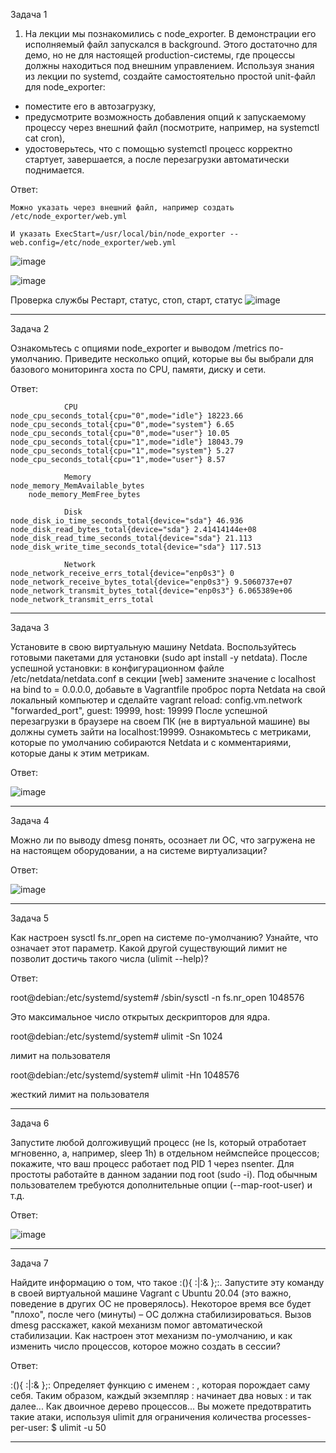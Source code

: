 Задача 1
1. На лекции мы познакомились с node_exporter. В демонстрации его исполняемый файл запускался в background. Этого достаточно для демо, но не для настоящей production-системы, где процессы должны находиться под внешним управлением. Используя знания из лекции по systemd, создайте самостоятельно простой unit-файл для node_exporter:
- поместите его в автозагрузку,
- предусмотрите возможность добавления опций к запускаемому процессу через внешний файл (посмотрите, например, на systemctl cat cron),
- удостоверьтесь, что с помощью systemctl процесс корректно стартует, завершается, а после перезагрузки автоматически поднимается.

Ответ:

	Можно указать через внешний файл, например создать /etc/node_exporter/web.yml

	И указать ExecStart=/usr/local/bin/node_exporter --web.config=/etc/node_exporter/web.yml

![image](https://user-images.githubusercontent.com/65549218/148900588-fb676e34-4ae3-4763-abf2-2e1d99cafcb9.png)

![image](https://user-images.githubusercontent.com/65549218/144243329-d216175c-9913-4453-810b-64ec3eadef56.png)

Проверка службы
Рестарт, статус, стоп, старт, статус
![image](https://user-images.githubusercontent.com/65549218/144244409-3ccc6cf0-df81-4a54-ac4a-966ed04e2a10.png)
_________________________________________________________________________________________________________________________________________________________________________________

Задача 2

Ознакомьтесь с опциями node_exporter и выводом /metrics по-умолчанию. Приведите несколько опций, которые вы бы выбрали для базового мониторинга хоста по CPU, памяти, диску и сети.

Ответ:

				CPU
	node_cpu_seconds_total{cpu="0",mode="idle"} 18223.66
	node_cpu_seconds_total{cpu="0",mode="system"} 6.65
	node_cpu_seconds_total{cpu="0",mode="user"} 10.05
	node_cpu_seconds_total{cpu="1",mode="idle"} 18043.79
	node_cpu_seconds_total{cpu="1",mode="system"} 5.27
	node_cpu_seconds_total{cpu="1",mode="user"} 8.57
	
				Memory
	node_memory_MemAvailable_bytes 
        node_memory_MemFree_bytes
	
				Disk		
	node_disk_io_time_seconds_total{device="sda"} 46.936
	node_disk_read_bytes_total{device="sda"} 2.41414144e+08
	node_disk_read_time_seconds_total{device="sda"} 21.113
	node_disk_write_time_seconds_total{device="sda"} 117.513
	
				Network
	node_network_receive_errs_total{device="enp0s3"} 0
	node_network_receive_bytes_total{device="enp0s3"} 9.5060737e+07
	node_network_transmit_bytes_total{device="enp0s3"} 6.065389e+06
	node_network_transmit_errs_total
_________________________________________________________________________________________________________________________________________________________________________________
	
Задача 3

Установите в свою виртуальную машину Netdata. Воспользуйтесь готовыми пакетами для установки (sudo apt install -y netdata). После успешной установки:
в конфигурационном файле /etc/netdata/netdata.conf в секции [web] замените значение с localhost на bind to = 0.0.0.0,
добавьте в Vagrantfile проброс порта Netdata на свой локальный компьютер и сделайте vagrant reload:
config.vm.network "forwarded_port", guest: 19999, host: 19999
После успешной перезагрузки в браузере на своем ПК (не в виртуальной машине) вы должны суметь зайти на localhost:19999. Ознакомьтесь с метриками, которые по умолчанию собираются Netdata и с комментариями, которые даны к этим метрикам.

Ответ:

![image](https://user-images.githubusercontent.com/65549218/144397621-934ae404-18a4-4a3e-9299-edb9296571c2.png)

_________________________________________________________________________________________________________________________________________________________________________________

Задача 4

Можно ли по выводу dmesg понять, осознает ли ОС, что загружена не на настоящем оборудовании, а на системе виртуализации?

Ответ:

![image](https://user-images.githubusercontent.com/65549218/144398150-7fe5f166-6c18-4ccf-87e4-47d36e7bde45.png)

_________________________________________________________________________________________________________________________________________________________________________________

Задача 5

Как настроен sysctl fs.nr_open на системе по-умолчанию? Узнайте, что означает этот параметр. Какой другой существующий лимит не позволит достичь такого числа (ulimit --help)?

Ответ:

root@debian:/etc/systemd/system# /sbin/sysctl -n fs.nr_open
1048576

Это максимальное число открытых дескрипторов для ядра.

root@debian:/etc/systemd/system#  ulimit -Sn
1024

лимит на пользователя 

root@debian:/etc/systemd/system# ulimit -Hn
1048576

жесткий лимит на пользователя
_________________________________________________________________________________________________________________________________________________________________________________

Задача 6

Запустите любой долгоживущий процесс (не ls, который отработает мгновенно, а, например, sleep 1h) в отдельном неймспейсе процессов; покажите, что ваш процесс работает под PID 1 через nsenter. Для простоты работайте в данном задании под root (sudo -i). Под обычным пользователем требуются дополнительные опции (--map-root-user) и т.д.

Ответ:

![image](https://user-images.githubusercontent.com/65549218/144430196-0b9fe698-02ce-454a-ae16-c558e5c22ac2.png)

_________________________________________________________________________________________________________________________________________________________________________________

Задача 7

Найдите информацию о том, что такое :(){ :|:& };:. Запустите эту команду в своей виртуальной машине Vagrant с Ubuntu 20.04 (это важно, поведение в других ОС не проверялось). Некоторое время все будет "плохо", после чего (минуты) – ОС должна стабилизироваться. Вызов dmesg расскажет, какой механизм помог автоматической стабилизации. Как настроен этот механизм по-умолчанию, и как изменить число процессов, которое можно создать в сессии?

Ответ:

:(){ :|:& };: Определяет функцию с именем : , которая порождает саму себя.
Таким образом, каждый экземпляр : начинает два новых : и так далее... Как двоичное дерево процессов...
Вы можете предотвратить такие атаки, используя ulimit для ограничения количества processes-per-user:
$ ulimit -u 50


_________________________________________________________________________________________________________________________________________________________________________________

